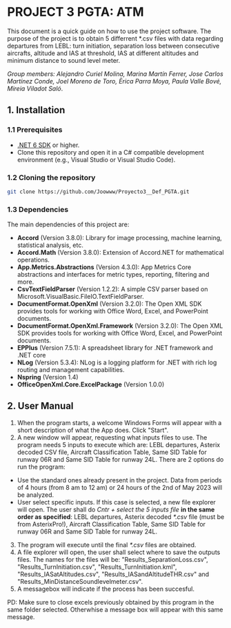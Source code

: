 # PROJECT 3 PGTA: ATM
This document is a quick guide on how to use the project software. The purpose of the project is to obtain 5 differrent *.csv files with data regarding departures from LEBL: turn initiation, separation loss between consecutive aircrafts, altitude and IAS at threshold, IAS at different altitudes and minimum distance to sound level meter.

<em>Group members: Alejandro Curiel Molina, Marina Martín Ferrer, Jose Carlos Martínez Conde, Joel Moreno de Toro, Èrica Parra Moya, Paula Valle Bové, Mireia Viladot Saló</em>.

## 1. Installation
### 1.1 Prerequisites
- [.NET 6 SDK](https://dotnet.microsoft.com/es-es/download/dotnet/6.0) or higher.
- Clone this repository and open it in a C# compatible development environment (e.g., Visual Studio or Visual Studio Code).
### 1.2 Cloning the repository

```bash
git clone https://github.com/Joowww/Proyecto3__Def_PGTA.git
```
### 1.3 Dependencies
The main dependencies of this project are:
- **Accord** (Version 3.8.0): Library for image processing, machine learning, statistical analysis, etc.
- **Accord.Math** (Version 3.8.0): Extension of Accord.NET for mathematical operations.
- **App.Metrics.Abstractions** (Version 4.3.0): App Metrics Core abstractions and interfaces for metric types, reporting, filtering and more.
- **CsvTextFieldParser** (Version 1.2.2): A simple CSV parser based on Microsoft.VisualBasic.FileIO.TextFieldParser.
- **DocumentFormat.OpenXml** (Version 3.2.0): The Open XML SDK provides tools for working with Office Word, Excel, and PowerPoint documents.
- **DocumentFormat.OpenXml.Framework** (Version 3.2.0): The Open XML SDK provides tools for working with Office Word, Excel, and PowerPoint documents.
- **EPPlus** (Version 7.5.1): A spreadsheet library for .NET framework and .NET core
- **NLog** (Version 5.3.4): NLog is a logging platform for .NET with rich log routing and management capabilities.
- **Nspring** (Version 1.4)
- **OfficeOpenXml.Core.ExcelPackage** (Version 1.0.0)

## 2. User Manual
1. When the program starts, a welcome Windows Forms will appear with a short description of what the App does. Click "Start".
2. A new window will appear, requesting what inputs files to use. The program needs 5 inputs to execute which are: LEBL departures, Asterix decoded CSV file, Aircraft Classification Table, Same SID Table for runway 06R and Same SID Table for runway 24L.
There are 2 options do run the program:
  - Use the standard ones already present in the project. Data from periods of 4 hours (from 8 am to 12 am) or 24 hours of the 2nd of May 2023 will be analyzed.
  - User select specific inputs. If this case is selected, a new file explorer will open. The user shall do <em> Cntr + select the 5 inputs file </em>  **in the same order as specified**: LEBL departures, Asterix decoded  <em>*.csv</em>  file (must be from AsterixPro!), Aircraft Classification Table, Same SID Table for runway 06R and Same SID Table for runway 24L.
3. The program will execute until the final <em>*.csv</em> files are obtained.
4. A file explorer will open, the user shall select where to save the outputs files. The names for the files will be: "Results_SeparationLoss.csv",  "Results_TurnInitiation.csv", "Results_TurnInitiation.kml", "Results_IASatAltitudes.csv", "Results_IASandAltitudeTHR.csv" and "Results_MinDistanceSoundlevelmeter.csv".
5. A messagebox will indicate if the process has been succesful.

PD: Make sure to close excels previously obtained by this program in the same folder selected. Otherwhise a message box will appear with this same message.  
